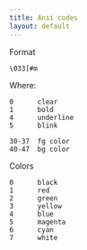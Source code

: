 ```yaml
---
title: Ansi codes
layout: default
---
```


Format

    \033[#m

Where:

    0      clear
    1      bold
    4      underline
    5      blink

    30-37  fg color
    40-47  bg color

Colors

    0      black
    1      red
    2      green
    3      yellow
    4      blue
    5      magenta
    6      cyan
    7      white
